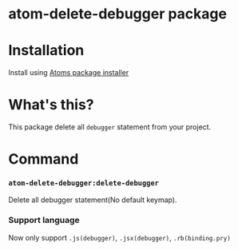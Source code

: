 # atom-delete-debugger package

# Installation
Install using [Atoms package installer](http://flight-manual.atom.io/using-atom/sections/atom-packages/)

# What's this?
This package delete all `debugger` statement from your project.


# Command
### `atom-delete-debugger:delete-debugger`
Delete all debugger statement(No default keymap).

### Support language
Now only support `.js(debugger)`, `.jsx(debugger)`, `.rb(binding.pry)`
